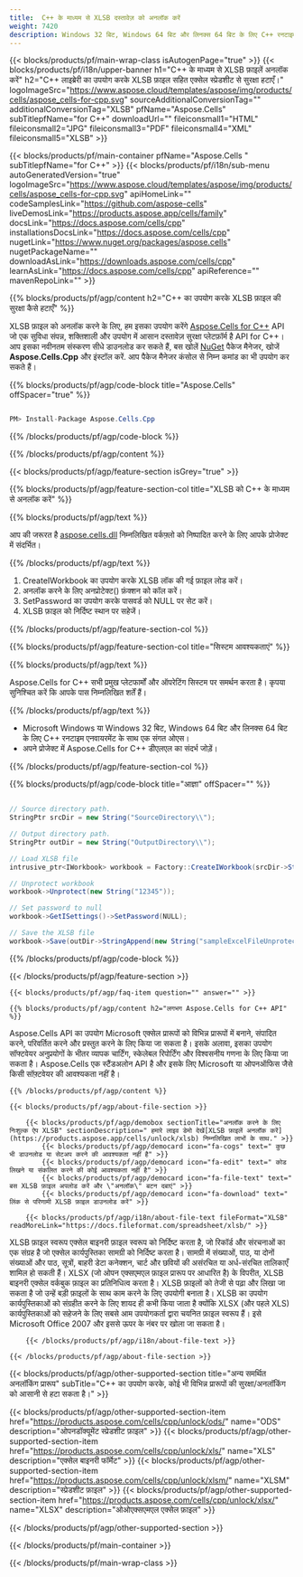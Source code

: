 ```yaml
---
title:  C++ के माध्यम से XLSB दस्तावेज़ को अनलॉक करें
weight: 7420
description: Windows 32 बिट, Windows 64 बिट और लिनक्स 64 बिट के लिए C++ रनटाइम एनवायरनमेंट पर पासवर्ड संरक्षित XLSB फ़ाइल को अनलॉक करने के लिए उदाहरण कोड।
---
```

{{< blocks/products/pf/main-wrap-class isAutogenPage="true" >}}
{{< blocks/products/pf/i18n/upper-banner h1="C++ के माध्यम से XLSB फ़ाइलें अनलॉक करें" h2="C++ लाइब्रेरी का उपयोग करके XLSB फ़ाइल सहित एक्सेल स्प्रेडशीट से सुरक्षा हटाएँ।" logoImageSrc="https://www.aspose.cloud/templates/aspose/img/products/cells/aspose_cells-for-cpp.svg" sourceAdditionalConversionTag="" additionalConversionTag="XLSB" pfName="Aspose.Cells" subTitlepfName="for C++" downloadUrl="" fileiconsmall1="HTML" fileiconsmall2="JPG" fileiconsmall3="PDF" fileiconsmall4="XML" fileiconsmall5="XLSB" >}}

{{< blocks/products/pf/main-container pfName="Aspose.Cells " subTitlepfName="for C++" >}}
{{< blocks/products/pf/i18n/sub-menu autoGeneratedVersion="true" logoImageSrc="https://www.aspose.cloud/templates/aspose/img/products/cells/aspose_cells-for-cpp.svg" apiHomeLink="" codeSamplesLink="https://github.com/aspose-cells" liveDemosLink="https://products.aspose.app/cells/family" docsLink="https://docs.aspose.com/cells/cpp" installationsDocsLink="https://docs.aspose.com/cells/cpp" nugetLink="https://www.nuget.org/packages/aspose.cells" nugetPackageName="" downloadAsLink="https://downloads.aspose.com/cells/cpp" learnAsLink="https://docs.aspose.com/cells/cpp" apiReference="" mavenRepoLink="" >}}

{{% blocks/products/pf/agp/content h2="C++ का उपयोग करके XLSB फ़ाइल की सुरक्षा कैसे हटाएँ" %}}

 XLSB फ़ाइल को अनलॉक करने के लिए, हम इसका उपयोग करेंगे
 [Aspose.Cells for C++](https://products.aspose.com/cells/cpp) 
 API जो एक सुविधा संपन्न, शक्तिशाली और उपयोग में आसान दस्तावेज़ सुरक्षा प्लेटफ़ॉर्म है API for C++। आप इसका नवीनतम संस्करण सीधे डाउनलोड कर सकते हैं, बस खोलें
 [NuGet](https://www.nuget.org/packages/aspose.cells) 
 पैकेज मैनेजर, खोजें
 **Aspose.Cells.Cpp** 
 और इंस्टॉल करें. आप पैकेज मैनेजर कंसोल से निम्न कमांड का भी उपयोग कर सकते हैं।

{{% blocks/products/pf/agp/code-block title="Aspose.Cells" offSpacer="true" %}}

```cs

PM> Install-Package Aspose.Cells.Cpp

```

{{% /blocks/products/pf/agp/code-block %}}

{{% /blocks/products/pf/agp/content %}}

{{< blocks/products/pf/agp/feature-section isGrey="true" >}}

{{% blocks/products/pf/agp/feature-section-col title="XLSB को C++ के माध्यम से अनलॉक करें" %}}

{{% blocks/products/pf/agp/text %}}

 आप की जरूरत है
 [aspose.cells.dll](https://downloads.aspose.com/cells/cpp) 
 निम्नलिखित वर्कफ़्लो को निष्पादित करने के लिए आपके प्रोजेक्ट में संदर्भित।

{{% /blocks/products/pf/agp/text %}}

1.  CreateIWorkbook का उपयोग करके XLSB लॉक की गई फ़ाइल लोड करें।
1.  अनलॉक करने के लिए अनप्रोटेक्ट() फ़ंक्शन को कॉल करें।
1.  SetPassword का उपयोग करके पासवर्ड को NULL पर सेट करें।
1.  XLSB फ़ाइल को निर्दिष्ट स्थान पर सहेजें।

{{% /blocks/products/pf/agp/feature-section-col %}}

{{% blocks/products/pf/agp/feature-section-col title="सिस्टम आवश्यकताएं" %}}

{{% blocks/products/pf/agp/text %}}

 Aspose.Cells for C++ सभी प्रमुख प्लेटफार्मों और ऑपरेटिंग सिस्टम पर समर्थन करता है। कृपया सुनिश्चित करें कि आपके पास निम्नलिखित शर्तें हैं।

{{% /blocks/products/pf/agp/text %}}

-  Microsoft Windows या Windows 32 बिट, Windows 64 बिट और लिनक्स 64 बिट के लिए C++ रनटाइम एनवायरमेंट के साथ एक संगत ओएस।
-  अपने प्रोजेक्ट में Aspose.Cells for C++ डीएलएल का संदर्भ जोड़ें।

{{% /blocks/products/pf/agp/feature-section-col %}}

{{% blocks/products/pf/agp/code-block title="आज्ञा" offSpacer="" %}}

```cs

// Source directory path.
StringPtr srcDir = new String("SourceDirectory\\");

// Output directory path.
StringPtr outDir = new String("OutputDirectory\\");

// Load XLSB file
intrusive_ptr<IWorkbook> workbook = Factory::CreateIWorkbook(srcDir->StringAppend(new String("sampleExcelFileProtected.xlsb")));

// Unprotect workbook
workbook->Unprotect(new String("12345"));

// Set password to null
workbook->GetISettings()->SetPassword(NULL);

// Save the XLSB file
workbook->Save(outDir->StringAppend(new String("sampleExcelFileUnprotected_out.xlsb")));

```

{{% /blocks/products/pf/agp/code-block %}}

{{< /blocks/products/pf/agp/feature-section >}}

    {{< blocks/products/pf/agp/faq-item question="" answer="" >}}
 

<!-- aboutfile Starts -->

    {{% blocks/products/pf/agp/content h2="लगभग Aspose.Cells for C++ API" %}}

 Aspose.Cells API का उपयोग Microsoft एक्सेल प्रारूपों को विभिन्न प्रारूपों में बनाने, संपादित करने, परिवर्तित करने और प्रस्तुत करने के लिए किया जा सकता है। इसके अलावा, इसका उपयोग सॉफ्टवेयर अनुप्रयोगों के भीतर व्यापक चार्टिंग, स्केलेबल रिपोर्टिंग और विश्वसनीय गणना के लिए किया जा सकता है। Aspose.Cells एक स्टैंडअलोन API है और इसके लिए Microsoft या ओपनऑफिस जैसे किसी सॉफ़्टवेयर की आवश्यकता नहीं है।



    {{% /blocks/products/pf/agp/content %}}

    {{< blocks/products/pf/agp/about-file-section >}}

        {{< blocks/products/pf/agp/demobox sectionTitle="अनलॉक करने के लिए निःशुल्क ऐप XLSB" sectionDescription=" हमारे लाइव डेमो देखें[XLSB फ़ाइलें अनलॉक करें](https://products.aspose.app/cells/unlock/xlsb) निम्नलिखित लाभों के साथ." >}}
            {{< blocks/products/pf/agp/democard icon="fa-cogs" text=" कुछ भी डाउनलोड या सेटअप करने की आवश्यकता नहीं है" >}}
            {{< blocks/products/pf/agp/democard icon="fa-edit" text=" कोड लिखने या संकलित करने की कोई आवश्यकता नहीं है" >}}
            {{< blocks/products/pf/agp/democard icon="fa-file-text" text=" बस XLSB फ़ाइल अपलोड करें और \"अनलॉक\" बटन दबाएं" >}}
            {{< blocks/products/pf/agp/democard icon="fa-download" text=" लिंक से परिणामी XLSB फ़ाइल डाउनलोड करें" >}}

        {{< blocks/products/pf/agp/i18n/about-file-text fileFormat="XLSB" readMoreLink="https://docs.fileformat.com/spreadsheet/xlsb/" >}}
XLSB फ़ाइल स्वरूप एक्सेल बाइनरी फ़ाइल स्वरूप को निर्दिष्ट करता है, जो रिकॉर्ड और संरचनाओं का एक संग्रह है जो एक्सेल कार्यपुस्तिका सामग्री को निर्दिष्ट करता है। सामग्री में संख्याओं, पाठ, या दोनों संख्याओं और पाठ, सूत्रों, बाहरी डेटा कनेक्शन, चार्ट और छवियों की असंरचित या अर्ध-संरचित तालिकाएँ शामिल हो सकती हैं। XLSX (जो ओपन एक्सएमएल फ़ाइल प्रारूप पर आधारित है) के विपरीत, XLSB बाइनरी एक्सेल वर्कबुक फ़ाइल का प्रतिनिधित्व करता है। XLSB फ़ाइलों को तेजी से पढ़ा और लिखा जा सकता है जो उन्हें बड़ी फ़ाइलों के साथ काम करने के लिए उपयोगी बनाता है। XLSB का उपयोग कार्यपुस्तिकाओं को संग्रहीत करने के लिए शायद ही कभी किया जाता है क्योंकि XLSX (और पहले XLS) कार्यपुस्तिकाओं को सहेजने के लिए सबसे आम उपयोगकर्ता द्वारा चयनित फ़ाइल स्वरूप हैं। इसे Microsoft Office 2007 और इससे ऊपर के नंबर पर खोला जा सकता है।

        {{< /blocks/products/pf/agp/i18n/about-file-text >}}

    {{< /blocks/products/pf/agp/about-file-section >}}

<!-- aboutfile Ends -->

{{< blocks/products/pf/agp/other-supported-section title="अन्य समर्थित अनलॉकिंग प्रारूप" subTitle="C++ का उपयोग करके, कोई भी विभिन्न प्रारूपों की सुरक्षा/अनलॉकिंग को आसानी से हटा सकता है।" >}}

{{< blocks/products/pf/agp/other-supported-section-item href="https://products.aspose.com/cells/cpp/unlock/ods/" name="ODS" description="ओपनडॉक्यूमेंट स्प्रेडशीट फ़ाइल" >}}
{{< blocks/products/pf/agp/other-supported-section-item href="https://products.aspose.com/cells/cpp/unlock/xls/" name="XLS" description="एक्सेल बाइनरी फॉर्मेट" >}}
{{< blocks/products/pf/agp/other-supported-section-item href="https://products.aspose.com/cells/cpp/unlock/xlsm/" name="XLSM" description="स्प्रेडशीट फ़ाइल" >}}
{{< blocks/products/pf/agp/other-supported-section-item href="https://products.aspose.com/cells/cpp/unlock/xlsx/" name="XLSX" description="ओओएक्सएमएल एक्सेल फ़ाइल" >}}

{{< /blocks/products/pf/agp/other-supported-section >}}

{{< /blocks/products/pf/main-container >}}
    
{{< /blocks/products/pf/main-wrap-class >}}

